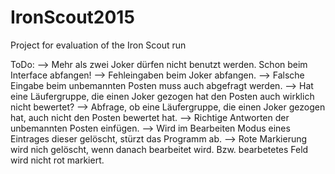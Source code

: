 IronScout2015
=============

Project for evaluation of the Iron Scout run

ToDo:
--> Mehr als zwei Joker dürfen nicht benutzt werden. Schon beim Interface abfangen!
--> Fehleingaben beim Joker abfangen.
--> Falsche Eingabe beim unbemannten Posten muss auch abgefragt werden.
--> Hat eine Läufergruppe, die einen Joker gezogen hat den Posten auch wirklich nicht bewertet?
--> Abfrage, ob eine Läufergruppe, die einen Joker gezogen hat, auch nicht den Posten bewertet hat.
--> Richtige Antworten der unbemannten Posten einfügen.
--> Wird im Bearbeiten Modus eines Eintrages dieser gelöscht, stürzt das Programm ab.
--> Rote Markierung wird nich gelöscht, wenn danach bearbeitet wird. Bzw. bearbetetes Feld wird nicht rot markiert.

